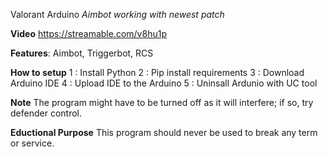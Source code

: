 Valorant Arduino 
*Aimbot working with newest patch*

**Video**
https://streamable.com/v8hu1p

**Features**:
Aimbot,
Triggerbot,
RCS

**How to setup**
1 : Install Python
2 : Pip install requirements 
3 : Download Arduino IDE
4 : Upload IDE to the Arduino
5 : Uninsall Ardunio with UC tool 

**Note**
The program might have to be turned off as it will interfere; if so, try defender control.

**Eductional Purpose**
This program should never be used to break any term or service.
